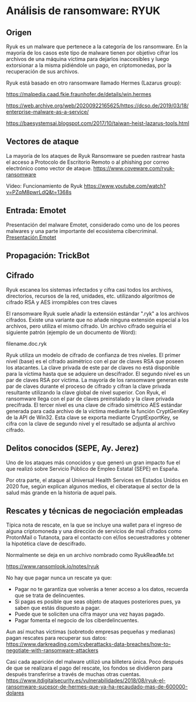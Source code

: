 # Análisis de ransomware: RYUK

## Origen

Ryuk es un malware que pertenece a la categoría de los ransomware. En la mayoría de los casos este tipo de malware tienen por objetivo cifrar los archivos de una máquina víctima para dejarlos inaccesibles y luego extorsionar a la misma pidiéndole un pago, en criptomonedas, por la recuperación de sus archivos.

Ryuk está basado en otro ransomware llamado Hermes (Lazarus group):

<https://malpedia.caad.fkie.fraunhofer.de/details/win.hermes>

<https://web.archive.org/web/20200922165625/https://dcso.de/2019/03/18/enterprise-malware-as-a-service/>

<https://baesystemsai.blogspot.com/2017/10/taiwan-heist-lazarus-tools.html>

## Vectores de ataque

La mayoría de los ataques de Ryuk Ransomware se pueden rastrear hasta el acceso a Protocolo de Escritorio Remoto o al phishing por correo electrónico como vector de ataque.
<https://www.coveware.com/ryuk-ransomware>

Vídeo: Funcionamiento de Ryuk
<https://www.youtube.com/watch?v=PZqM8pwrLdQ&t=1368s>

## Entrada: Emotet

Presentación del malware Emotet, considerado como uno de los peores malwares y una parte importante del ecosistema cibercriminal.
<a href="./assets/emotet-the-enduring-and-persistent-threat-to-the-hph-tlpclear.pdf" target="_blank">Presentación Emotet</a>

## Propagación: TrickBot

## Cifrado

Ryuk escanea los sistemas infectados y cifra casi todos los archivos, directorios, recursos de la red, unidades, etc. utilizando algoritmos de cifrado RSA y AES irrompibles con tres claves

El ransomware Ryuk suele añadir la extensión estándar ".ryk" a los archivos cifrados. Existe una variante que no añade ninguna extensión especial a los archivos, pero utiliza el mismo cifrado. Un archivo cifrado seguiría el siguiente patrón (ejemplo de un documento de Word):

filename.doc.ryk

Ryuk utiliza un modelo de cifrado de confianza de tres niveles. El primer nivel (base) es el cifrado asimétrico con el par de claves RSA que poseen los atacantes. La clave privada de este par de claves no está disponible para la víctima hasta que se adquiere un descifrador. El segundo nivel es un par de claves RSA por víctima. La mayoría de los ransomware generan este par de claves durante el proceso de cifrado y cifran la clave privada resultante utilizando la clave global de nivel superior. Con Ryuk, el ransomware llega con el par de claves preinstalado y la clave privada precifrada. El tercer nivel es una clave de cifrado simétrico AES estándar generada para cada archivo de la víctima mediante la función CryptGenKey de la API de Win32. Esta clave se exporta mediante CryptExportKey, se cifra con la clave de segundo nivel y el resultado se adjunta al archivo cifrado.

## Delitos conocidos (SEPE, Ay. Jerez)

Uno de los ataques más conocidos y que generó un gran impacto fue el que realizó sobre Servicio Público de Empleo Estatal (SEPE) en España.

Por otra parte, el ataque al Universal Health Services en Estados Unidos en 2020 fue, según explican algunos medios, el ciberataque al sector de la salud más grande en la historia de aquel país.

## Rescates y técnicas de negociación empleadas

Típica nota de rescate, en la que se incluye una wallet para el ingreso de alguna criptomoneda y una dirección de servicios de mail cifrados como ProtonMail o Tutanota, para el contacto con el/los secuestradores y obtener la hipotética clave de descifrado.

Normalmente se deja en un archivo nombrado como RyukReadMe.txt

<https://www.ransomlook.io/notes/ryuk>

No hay que pagar nunca un rescate ya que:

- Pagar no te garantiza que volverás a tener acceso a los datos, recuerda que se trata de delincuentes.
- Si pagas es posible que seas objeto de ataques posteriores pues, ya saben que estás dispuesto a pagar.
- Puede que te soliciten una cifra mayor una vez hayas pagado.
- Pagar fomenta el negocio de los ciberdelincuentes.

Aun así muchas víctimas (sobretodo empresas pequeñas y medianas) pagan  rescates para recuperar sus datos:
<https://www.darkreading.com/cyberattacks-data-breaches/how-to-negotiate-with-ransomware-attackers>

Casi cada aparición del malware utilizó una billetera única. Poco después de que se realizara el pago del rescate, los fondos se dividieron para después transferirse a través de muchas otras cuentas.
<https://www.itdigitalsecurity.es/vulnerabilidades/2018/08/ryuk-el-ransomware-sucesor-de-hermes-que-ya-ha-recaudado-mas-de-600000-dolares>
